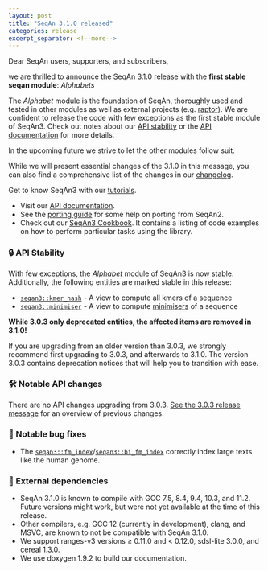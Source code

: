 ```yaml
---
layout: post
title: "SeqAn 3.1.0 released"
categories: release
excerpt_separator: <!--more-->
---
```


Dear SeqAn users, supporters, and subscribers,

we are thrilled to announce the SeqAn 3.1.0 release with the **first stable seqan module**: *Alphabets*

<!--more-->

The *Alphabet* module is the foundation of SeqAn, thoroughly used and tested in other modules as well as external projects (e.g. [raptor](https://github.com/seqan/raptor/)). We are confident to release the code with few exceptions as the first stable module of SeqAn3.
Check out notes about our [API stability](https://docs.seqan.de/seqan/3.1.0/about_api.html) or the [API documentation](https://docs.seqan.de/seqan/3.1.0/modules.html) for more details.

In the upcoming future we strive to let the other modules follow suit.

While we will present essential changes of the 3.1.0 in this message, you can also find a comprehensive list of the changes in our [changelog](https://docs.seqan.de/seqan/3.1.0/about_changelog.html).

Get to know SeqAn3 with our [tutorials](https://docs.seqan.de/seqan/3.1.0/usergroup1.html).
* Visit our [API documentation](https://docs.seqan.de/seqan/3.1.0/index.html).
* See the [porting guide](https://docs.seqan.de/seqan/3.1.0/howto_porting.html) for some help on porting from SeqAn2.
* Check out our [SeqAn3 Cookbook](https://docs.seqan.de/seqan/3.1.0/cookbook.html). It contains a listing of code examples on how to perform particular tasks using the library.

### :lock: API Stability

With few exceptions, the [*Alphabet*](https://docs.seqan.de/seqan/3.1.0/group__alphabet.html) module of SeqAn3 is now stable. Additionally, the following entities are marked stable in this release:

* [`seqan3::kmer_hash`](https://docs.seqan.de/seqan/3.1.0/group__search__views.html#ga6e598d6a021868f704d39df73252974f) - A view to compute all kmers of a sequence
* [`seqan3::minimiser`](https://docs.seqan.de/seqan/3.1.0/group__search__views.html#ga191fcd1360fc430441567f3ed0f371d1) - A view to compute [minimisers](https://docs.seqan.de/seqan/3.1.0/tutorial_minimiser.html) of a sequence

**While 3.0.3 only deprecated entities, the affected items are removed in 3.1.0!**

If you are upgrading from an older version than 3.0.3, we strongly recommend first upgrading to 3.0.3, and afterwards to 3.1.0. The version 3.0.3 contains deprecation notices that will help you to transition with ease.

### :hammer_and_wrench: Notable API changes

There are no API changes upgrading from 3.0.3. [See the 3.0.3 release message](https://github.com/seqan/seqan3/releases/tag/3.0.3#api-stability) for an overview of previous changes.

### :bug: Notable bug fixes
* The [`seqan3::fm_index`](https://docs.seqan.de/seqan/3.1.0/classseqan3_1_1fm__index.html)/[`seqan3::bi_fm_index`](https://docs.seqan.de/seqan/3.1.0/classseqan3_1_1bi__fm__index.html) correctly index large texts like the human genome.

### :electric_plug: External dependencies

* SeqAn 3.1.0 is known to compile with GCC 7.5, 8.4, 9.4, 10.3, and 11.2. Future versions might work, but were not yet available at the time of this release.
* Other compilers, e.g. GCC 12 (currently in development), clang, and MSVC, are known to not be compatible with SeqAn 3.1.0.
* We support ranges-v3 versions ≥ 0.11.0 and < 0.12.0, sdsl-lite 3.0.0, and cereal 1.3.0.
* We use doxygen 1.9.2 to build our documentation.
